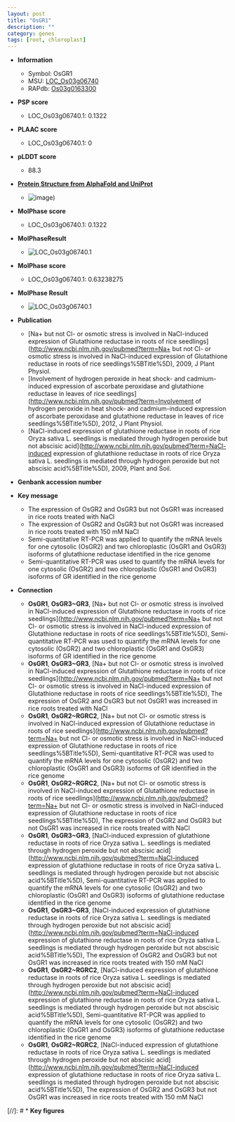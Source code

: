 ```yaml
---
layout: post
title: "OsGR1"
description: ""
category: genes
tags: [root, chloroplast]
---
```


* **Information**  
    + Symbol: OsGR1  
    + MSU: [LOC_Os03g06740](http://rice.plantbiology.msu.edu/cgi-bin/ORF_infopage.cgi?orf=LOC_Os03g06740)  
    + RAPdb: [Os03g0163300](http://rapdb.dna.affrc.go.jp/viewer/gbrowse_details/irgsp1?name=Os03g0163300)  

* **PSP score**  
    + LOC_Os03g06740.1: 0.1322 

* **PLAAC score**  
    + LOC_Os03g06740.1: 0 

* **pLDDT score**
    + 88.3

* **[Protein Structure from AlphaFold and UniProt](https://www.uniprot.org/uniprotkb/Q8S5T1/entry#structure)**
    + ![image](https://ricepsp.github.io/images/Q8/AF-Q8S5T1-F1.png))

* **MolPhase score**
    + LOC_Os03g06740.1: 0.1322

* **MolPhaseResult**
    + ![LOC_Os03g06740.1](https://ricepsp.github.io/pictures/LOC_Os03g/LOC_Os03g06740.1.png)

* **MolPhase score**
    + LOC_Os03g06740.1: 0.63238275

* **MolPhase Result**
    + ![LOC_Os03g06740.1](https://304243504.github.io/Pictures/LOC_Os03g/LOC_Os03g06740.1.png)

* **Publication**  
    + [Na+ but not Cl- or osmotic stress is involved in NaCl-induced expression of Glutathione reductase in roots of rice seedlings](http://www.ncbi.nlm.nih.gov/pubmed?term=Na+ but not Cl- or osmotic stress is involved in NaCl-induced expression of Glutathione reductase in roots of rice seedlings%5BTitle%5D), 2009, J Plant Physiol.
    + [Involvement of hydrogen peroxide in heat shock- and cadmium-induced expression of ascorbate peroxidase and glutathione reductase in leaves of rice seedlings](http://www.ncbi.nlm.nih.gov/pubmed?term=Involvement of hydrogen peroxide in heat shock- and cadmium-induced expression of ascorbate peroxidase and glutathione reductase in leaves of rice seedlings%5BTitle%5D), 2012, J Plant Physiol.
    + [NaCl-induced expression of glutathione reductase in roots of rice Oryza sativa L. seedlings is mediated through hydrogen peroxide but not abscisic acid](http://www.ncbi.nlm.nih.gov/pubmed?term=NaCl-induced expression of glutathione reductase in roots of rice Oryza sativa L. seedlings is mediated through hydrogen peroxide but not abscisic acid%5BTitle%5D), 2009, Plant and Soil.

* **Genbank accession number**  

* **Key message**  
    + The expression of OsGR2 and OsGR3 but not OsGR1 was increased in rice roots treated with NaCl
    + The expression of OsGR2 and OsGR3 but not OsGR1 was increased in rice roots treated with 150 mM NaCl
    + Semi-quantitative RT-PCR was applied to quantify the mRNA levels for one cytosolic (OsGR2) and two chloroplastic (OsGR1 and OsGR3) isoforms of glutathione reductase identified in the rice genome
    + Semi-quantitative RT-PCR was used to quantify the mRNA levels for one cytosolic (OsGR2) and two chloroplastic (OsGR1 and OsGR3) isoforms of GR identified in the rice genome

* **Connection**  
    + __OsGR1__, __OsGR3~GR3__, [Na+ but not Cl- or osmotic stress is involved in NaCl-induced expression of Glutathione reductase in roots of rice seedlings](http://www.ncbi.nlm.nih.gov/pubmed?term=Na+ but not Cl- or osmotic stress is involved in NaCl-induced expression of Glutathione reductase in roots of rice seedlings%5BTitle%5D), Semi-quantitative RT-PCR was used to quantify the mRNA levels for one cytosolic (OsGR2) and two chloroplastic (OsGR1 and OsGR3) isoforms of GR identified in the rice genome
    + __OsGR1__, __OsGR3~GR3__, [Na+ but not Cl- or osmotic stress is involved in NaCl-induced expression of Glutathione reductase in roots of rice seedlings](http://www.ncbi.nlm.nih.gov/pubmed?term=Na+ but not Cl- or osmotic stress is involved in NaCl-induced expression of Glutathione reductase in roots of rice seedlings%5BTitle%5D), The expression of OsGR2 and OsGR3 but not OsGR1 was increased in rice roots treated with NaCl
    + __OsGR1__, __OsGR2~RGRC2__, [Na+ but not Cl- or osmotic stress is involved in NaCl-induced expression of Glutathione reductase in roots of rice seedlings](http://www.ncbi.nlm.nih.gov/pubmed?term=Na+ but not Cl- or osmotic stress is involved in NaCl-induced expression of Glutathione reductase in roots of rice seedlings%5BTitle%5D), Semi-quantitative RT-PCR was used to quantify the mRNA levels for one cytosolic (OsGR2) and two chloroplastic (OsGR1 and OsGR3) isoforms of GR identified in the rice genome
    + __OsGR1__, __OsGR2~RGRC2__, [Na+ but not Cl- or osmotic stress is involved in NaCl-induced expression of Glutathione reductase in roots of rice seedlings](http://www.ncbi.nlm.nih.gov/pubmed?term=Na+ but not Cl- or osmotic stress is involved in NaCl-induced expression of Glutathione reductase in roots of rice seedlings%5BTitle%5D), The expression of OsGR2 and OsGR3 but not OsGR1 was increased in rice roots treated with NaCl
    + __OsGR1__, __OsGR3~GR3__, [NaCl-induced expression of glutathione reductase in roots of rice Oryza sativa L. seedlings is mediated through hydrogen peroxide but not abscisic acid](http://www.ncbi.nlm.nih.gov/pubmed?term=NaCl-induced expression of glutathione reductase in roots of rice Oryza sativa L. seedlings is mediated through hydrogen peroxide but not abscisic acid%5BTitle%5D), Semi-quantitative RT-PCR was applied to quantify the mRNA levels for one cytosolic (OsGR2) and two chloroplastic (OsGR1 and OsGR3) isoforms of glutathione reductase identified in the rice genome
    + __OsGR1__, __OsGR3~GR3__, [NaCl-induced expression of glutathione reductase in roots of rice Oryza sativa L. seedlings is mediated through hydrogen peroxide but not abscisic acid](http://www.ncbi.nlm.nih.gov/pubmed?term=NaCl-induced expression of glutathione reductase in roots of rice Oryza sativa L. seedlings is mediated through hydrogen peroxide but not abscisic acid%5BTitle%5D), The expression of OsGR2 and OsGR3 but not OsGR1 was increased in rice roots treated with 150 mM NaCl
    + __OsGR1__, __OsGR2~RGRC2__, [NaCl-induced expression of glutathione reductase in roots of rice Oryza sativa L. seedlings is mediated through hydrogen peroxide but not abscisic acid](http://www.ncbi.nlm.nih.gov/pubmed?term=NaCl-induced expression of glutathione reductase in roots of rice Oryza sativa L. seedlings is mediated through hydrogen peroxide but not abscisic acid%5BTitle%5D), Semi-quantitative RT-PCR was applied to quantify the mRNA levels for one cytosolic (OsGR2) and two chloroplastic (OsGR1 and OsGR3) isoforms of glutathione reductase identified in the rice genome
    + __OsGR1__, __OsGR2~RGRC2__, [NaCl-induced expression of glutathione reductase in roots of rice Oryza sativa L. seedlings is mediated through hydrogen peroxide but not abscisic acid](http://www.ncbi.nlm.nih.gov/pubmed?term=NaCl-induced expression of glutathione reductase in roots of rice Oryza sativa L. seedlings is mediated through hydrogen peroxide but not abscisic acid%5BTitle%5D), The expression of OsGR2 and OsGR3 but not OsGR1 was increased in rice roots treated with 150 mM NaCl

[//]: # * **Key figures**  


